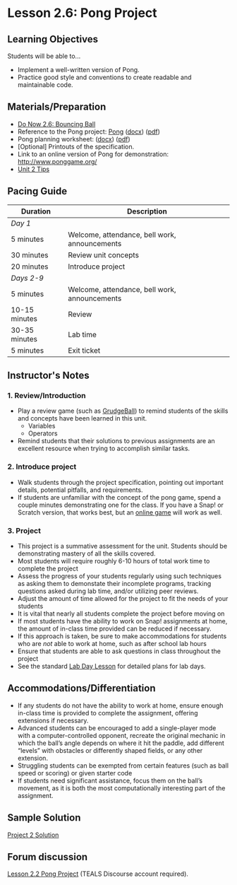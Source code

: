 # Lesson 2.6: Pong Project

## Learning Objectives

Students will be able to...

- Implement a well-written version of Pong.
- Practice good style and conventions to create readable and maintainable code.

## Materials/Preparation

- [Do Now 2.6: Bouncing Ball](do_now_26.md)  
- Reference to the Pong project: [Pong](project_2.md) ([docx](https://github.com/TEALSK12/introduction-to-computer-science/raw/master/Projects/Projects%20Word/Project%202%20Pong.docx)) ([pdf](https://github.com/TEALSK12/introduction-to-computer-science/raw/master/Projects/Projects%20PDF/Project%202%20Pong.pdf))
- Pong planning worksheet: ([docx](https://github.com/TEALSK12/introduction-to-computer-science/raw/master/Projects/Projects%20Word/Project_2_Pong_Planning_Worksheet.docx)) ([pdf](https://github.com/TEALSK12/introduction-to-computer-science/raw/master/Projects/Projects%20PDF/Project_2_Pong_Planning_Worksheet.pdf))
- [Optional] Printouts of the specification.
- Link to an online version of Pong for demonstration: <http://www.ponggame.org/>
- [Unit 2 Tips](unit_2_tips.md)

## Pacing Guide

| Duration      | Description                                   |
| ------------- | --------------------------------------------- |
| _Day 1_       |                                               |
| 5 minutes     | Welcome, attendance, bell work, announcements |
| 30 minutes    | Review unit concepts                          |
| 20 minutes    | Introduce project                             |
| _Days 2-9_    |                                               |
| 5 minutes     | Welcome, attendance, bell work, announcements |
| 10-15 minutes | Review                                        |
| 30-35 minutes | Lab time                                      |
| 5 minutes     | Exit ticket                                   |

## Instructor's Notes

### 1.  Review/Introduction

- Play a review game (such as [GrudgeBall](http://toengagethemall.blogspot.com/2013/02/grudgeball-review-game-where-kids-attack.html)) to remind students of the skills and concepts have been learned in this unit.
  - Variables
  - Operators
- Remind students that their solutions to previous assignments are an excellent resource when trying to accomplish similar tasks.

### 2. Introduce project

- Walk students through the project specification, pointing out important details, potential pitfalls, and requirements.
- If students are unfamiliar with the concept of the pong game, spend a couple minutes demonstrating one for the class.  If you have a Snap! or Scratch version, that works best, but an [online game](http://www.ponggame.org/) will work as well.

### 3. Project

- This project is a summative assessment for the unit.  Students should be demonstrating mastery of all the skills covered.
- Most students will require roughly 6-10 hours of total work time to complete the project
- Assess the progress of your students regularly using such techniques as asking them to demonstate their incomplete programs, tracking questions asked during lab time, and/or utilizing peer reviews.
- Adjust the amount of time allowed for the project to fit the needs of your students
- It is vital that nearly all students complete the project before moving on
- If most students have the ability to work on Snap! assignments at home, the amount of in-class time provided can be reduced if necessary.
- If this approach is taken, be sure to make accommodations for students who are _not_ able to work at home, such as after school lab hours
- Ensure that students are able to ask questions in class throughout the project
- See the standard [Lab Day Lesson](lab_day_lesson.md) for detailed plans for lab days.

## Accommodations/Differentiation

- If any students do not have the ability to work at home, ensure enough in-class time is provided to complete the assignment, offering extensions if necessary.
- Advanced students can be encouraged to add a single-player mode with a computer-controlled opponent, recreate the original mechanic in which the ball’s angle depends on where it hit the paddle, add different “levels” with obstacles or differently shaped fields, or any other extension.
- Struggling students can be exempted from certain features (such as ball speed or scoring) or given starter code
- If students need significant assistance, focus them on the ball’s movement, as it is both the most computationally interesting part of the assignment.

## Sample Solution

[Project 2 Solution](https://www.tealsk12.org/intro-to-computer-science-sample-solutions/)

## Forum discussion

[Lesson 2.2 Pong Project](http://forums.tealsk12.org/c/intro-unit-2-loops/lesson-2-7-pong-project) (TEALS Discourse account required).
